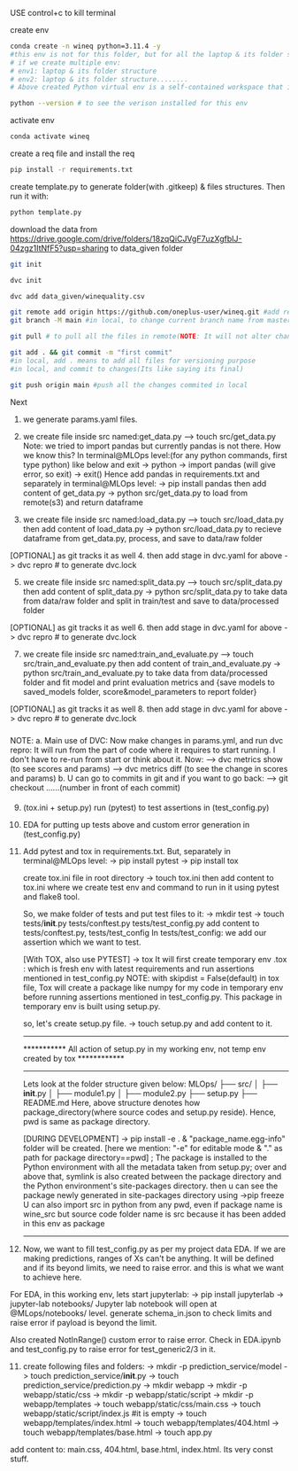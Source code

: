 USE control+c to kill terminal

create env 
```bash
conda create -n wineq python=3.11.4 -y 
#this env is not for this folder, but for all the laptop & its folder structure
# if we create multiple env:
# env1: laptop & its folder structure
# env2: laptop & its folder structure........
# Above created Python virtual env is a self-contained workspace that includes its own Python interpreter, libraries and site-package directory installed using pip install in this env

python --version # to see the verison installed for this env
```

activate env
```bash
conda activate wineq
```

create a req file and install the req
```bash
pip install -r requirements.txt
```

create template.py to generate folder(with .gitkeep) & files structures. Then run it with:
```bash
python template.py
```

download the data from 
https://drive.google.com/drive/folders/18zqQiCJVgF7uzXgfbIJ-04zgz1ItNfF5?usp=sharing
to data_given folder

```bash
git init
```
```bash
dvc init 
```
```bash
dvc add data_given/winequality.csv
```

```bash
git remote add origin https://github.com/oneplus-user/wineq.git #add remote repo given(name): origin and URL to specify remote [ONE TIME]
git branch -M main #in local, to change current branch name from master to main[ONE TIME]
```

```bash
git pull # to pull all the files in remote(NOTE: It will not alter changes made in local)
```
```bash
git add . && git commit -m "first commit"
#in local, add . means to add all files for versioning purpose
#in local, and commit to changes(Its like saying its final)
```
```bash
git push origin main #push all the changes commited in local
```

Next 
1. we generate params.yaml files.
2. we create file inside src named:get_data.py --> touch src/get_data.py
    Note:
    we tried to import pandas but currently pandas is not there. How we know this?
    In terminal@MLOps level:(for any python commands, first type python) like below and exit
        -> python
        -> import pandas (will give error, so exit)
        -> exit()
        Hence add pandas in requirements.txt and separately in terminal@MLOps level:
        -> pip install pandas
then add content of get_data.py
-> python src/get_data.py
to load from remote(s3) and return dataframe

3. we create file inside src named:load_data.py --> touch src/load_data.py
then add content of load_data.py 
-> python src/load_data.py
to recieve dataframe from get_data.py, process, and save to data/raw folder

[OPTIONAL] as git tracks it as well
4. then add stage in dvc.yaml for above
-> dvc repro     # to generate dvc.lock

5. we create file inside src named:split_data.py --> touch src/split_data.py
then add content of split_data.py 
-> python src/split_data.py
to take data from data/raw folder and split in train/test and save to data/processed folder

[OPTIONAL] as git tracks it as well
6. then add stage in dvc.yaml for above
-> dvc repro     # to generate dvc.lock

7. we create file inside src named:train_and_evaluate.py --> touch src/train_and_evaluate.py 
then add content of train_and_evaluate.py 
-> python src/train_and_evaluate.py
to take data from data/processed folder and fit model and print evaluation metrics and {save models to saved_models folder, score&model_parameters to report folder}

[OPTIONAL] as git tracks it as well
8. then add stage in dvc.yaml for above
-> dvc repro     # to generate dvc.lock

#####
NOTE:
a. Main use of DVC:
    Now make changes in params.yml, and run dvc repro: It will run from the part of code where it requires to start running. I don't have to re-run from start or think about it. Now:
    --> dvc metrics show (to see scores and params)
    --> dvc metrics diff (to see the change in scores and params)
b. U can go to commits in git and if you want to go back:
    --> git checkout ......(number in front of each commit)
####


9. (tox.ini + setup.py) run (pytest) to test assertions in (test_config.py)
10. EDA for putting up tests above and custom error generation in (test_config.py)

9. Add pytest and tox in requirements.txt. But, separately in terminal@MLOps level:
        -> pip install pytest
        -> pip install tox

    create tox.ini file in root directory
        -> touch tox.ini
    then add content to tox.ini where we create test env and command to run in it using pytest and flake8 tool.

    <!-- 
    [Without TOX, only PYTEST]
    Hence, Right now, we can run:
    ->pytest -v in terminal but we will get that "No test run". -->

    So, we make folder of tests and put test files to it:
        -> mkdir test
        -> touch tests/__init__.py tests/conftest.py tests/test_config.py
        add content to tests/conftest.py, tests/test_config
        In tests/test_config: we add our assertion which we want to test.
    
    <!-- 
    ->pytest -v to run assertions mentioned in test_config.py but in existing env only -->

    [With TOX, also use PYTEST]
    -> tox
    It will first create temporary env .tox : which is fresh env with latest requirements and run assertions mentioned in test_config.py
    NOTE: with skipdist = False(default) in tox file, Tox will create a package like numpy for my code in temporary env before running assertions mentioned in test_config.py. This package in temporary env is built using setup.py.

    so, let's create setup.py file.
    -> touch setup.py and add content to it.

    **********************************************************************************************
    *********** All action of setup.py in my working env, not temp env created by tox ************
    **********************************************************************************************
    Lets look at the folder structure given below:
    MLOps/
    ├── src/
    │   ├── __init__.py
    │   ├── module1.py
    │   ├── module2.py
    ├── setup.py
    ├── README.md
    Here, above structure denotes how package_directory(where source codes and setup.py reside). Hence, pwd is same as package directory.

    [DURING DEVELOPMENT]
    -> pip install -e . & "package_name.egg-info" folder will be created.
    [here we mention: "-e" for editable mode & "." as path for package directory==pwd] ; The package is installed to the Python environment with all the metadata taken from setup.py; over and above that, symlink is also created between the package directory and the Python environment's site-packages directory.
    then u can see the package newly generated in site-packages directory using 
    ->pip freeze
    U can also import src in python from any pwd, even if package name is wine_src but source code folder name is src because it has been added in this env as package

    <!-- [AFTER DEVELOPMENT]
    You would typically run:
    ->python setup.py sdist bdist_wheel
    to create dist folder where zip file of package will be there and can then be shared and installed using tools like pip -->
    *********************************************************************************************

10. Now, we want to fill test_config.py as per my project data EDA. If we are making predictions, ranges of Xs can't be anything. It will be defined and if its beyond limits, we need to raise error. and this is what we want to achieve here.

For EDA,
in this working env, lets start jupyterlab:
-> pip install jupyterlab
-> jupyter-lab notebooks/
Jupyter lab notebook will open at @MLops/notebooks/ level. generate schema_in.json to check limits and raise error if payload is beyond the limit.

Also created NotInRange() custom error to raise error. Check in EDA.ipynb and test_config.py to raise error for test_generic2/3 in it.

11. create following files and folders:
-> mkdir -p prediction_service/model
-> touch prediction_service/__init__.py
-> touch prediction_service/prediction.py
-> mkdir webapp
-> mkdir -p webapp/static/css
-> mkdir -p webapp/static/script
-> mkdir -p webapp/templates
-> touch webapp/static/css/main.css
-> touch webapp/static/script/index.js #it is empty
-> touch webapp/templates/index.html
-> touch webapp/templates/404.html
-> touch webapp/templates/base.html
-> touch app.py

add content to: main.css, 404.html, base.html, index.html. Its very const stuff.








